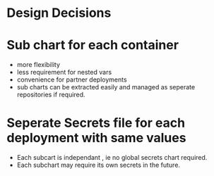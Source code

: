 # Design Decisions

Sub chart for each container
==================================

- more flexibility
- less requirement for nested vars
- convenience for partner deployments
- sub charts can be extracted easily and managed as seperate repositories if required.

Seperate Secrets file for each deployment with same values
============================================================

- Each subcart is independant , ie no global secrets chart required.
- Each subchart may require its own secrets in the future.

